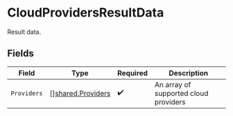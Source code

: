 # CloudProvidersResultData

Result data.


## Fields

| Field                                                  | Type                                                   | Required                                               | Description                                            |
| ------------------------------------------------------ | ------------------------------------------------------ | ------------------------------------------------------ | ------------------------------------------------------ |
| `Providers`                                            | [][shared.Providers](../../models/shared/providers.md) | :heavy_check_mark:                                     | An array of supported cloud providers                  |
